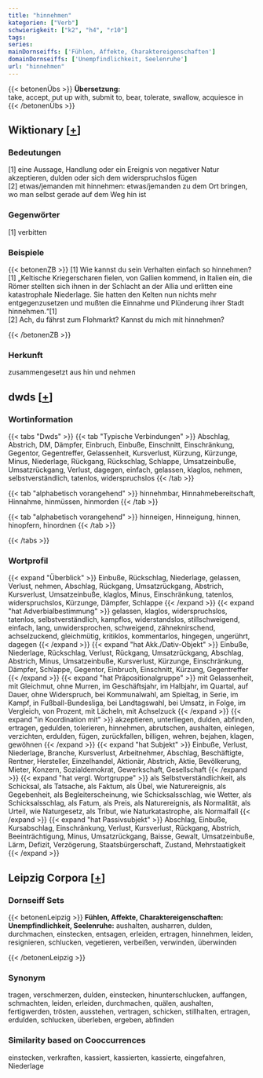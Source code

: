 ```yaml
---
title: "hinnehmen"
kategorien: ["Verb"]
schwierigkeit: ["k2", "h4", "r10"]
tags:
series:
mainDornseiffs: ['Fühlen, Affekte, Charaktereigenschaften']
domainDornseiffs: ['Unempfindlichkeit, Seelenruhe']
url: "hinnehmen"
---
```


{{< betonenÜbs >}}
**Übersetzung:**  
take, accept, put up with, submit to, bear, tolerate, swallow, acquiesce in  
{{< /betonenÜbs >}}

## Wiktionary [[+](https://de.wiktionary.org/wiki/hinnehmen)]

### Bedeutungen
[1] eine Aussage, Handlung oder ein Ereignis von negativer Natur akzeptieren, dulden oder sich dem widerspruchslos fügen  
[2] etwas/jemanden mit hinnehmen: etwas/jemanden zu dem Ort bringen, wo man selbst gerade auf dem Weg hin ist  

### Gegenwörter
[1] verbitten  

### Beispiele
{{< betonenZB >}}
[1] Wie kannst du sein Verhalten einfach so hinnehmen?  
[1] „Keltische Kriegerscharen fielen, von Gallien kommend, in Italien ein, die Römer stellten sich ihnen in der Schlacht an der Allia und erlitten eine katastrophale Niederlage. Sie hatten den Kelten nun nichts mehr entgegenzusetzen und mußten die Einnahme und Plünderung ihrer Stadt hinnehmen.“[1]  
[2] Ach, du fährst zum Flohmarkt? Kannst du mich mit hinnehmen?  

{{< /betonenZB >}}
### Herkunft
zusammengesetzt aus hin und nehmen  



## dwds [[+](https://www.dwds.de/wb/hinnehmen)]

### Wortinformation
{{< tabs "Dwds" >}}
{{< tab "Typische Verbindungen" >}}
Abschlag, Abstrich, DM, Dämpfer, Einbruch, Einbuße, Einschnitt, Einschränkung, Gegentor, Gegentreffer, Gelassenheit, Kursverlust, Kürzung, Kürzunge, Minus, Niederlage, Rückgang, Rückschlag, Schlappe, Umsatzeinbuße, Umsatzrückgang, Verlust, dagegen, einfach, gelassen, klaglos, nehmen, selbstverständlich, tatenlos, widerspruchslos
{{< /tab >}}

{{< tab "alphabetisch vorangehend" >}}
hinnehmbar, Hinnahmebereitschaft, Hinnahme, hinmüssen, hinmorden
{{< /tab >}}

{{< tab "alphabetisch vorangehend" >}}
hinneigen, Hinneigung, hinnen, hinopfern, hinordnen
{{< /tab >}}

{{< /tabs >}}

### Wortprofil
{{< expand "Überblick" >}} Einbuße, Rückschlag, Niederlage, gelassen, Verlust, nehmen, Abschlag, Rückgang, Umsatzrückgang, Abstrich, Kursverlust, Umsatzeinbuße, klaglos, Minus, Einschränkung, tatenlos, widerspruchslos, Kürzunge, Dämpfer, Schlappe {{< /expand >}}
{{< expand "hat Adverbialbestimmung" >}} gelassen, klaglos, widerspruchslos, tatenlos, selbstverständlich, kampflos, widerstandslos, stillschweigend, einfach, lang, unwidersprochen, schweigend, zähneknirschend, achselzuckend, gleichmütig, kritiklos, kommentarlos, hingegen, ungerührt, dagegen {{< /expand >}}
{{< expand "hat Akk./Dativ-Objekt" >}} Einbuße, Niederlage, Rückschlag, Verlust, Rückgang, Umsatzrückgang, Abschlag, Abstrich, Minus, Umsatzeinbuße, Kursverlust, Kürzunge, Einschränkung, Dämpfer, Schlappe, Gegentor, Einbruch, Einschnitt, Kürzung, Gegentreffer {{< /expand >}}
{{< expand "hat Präpositionalgruppe" >}} mit Gelassenheit, mit Gleichmut, ohne Murren, im Geschäftsjahr, im Halbjahr, im Quartal, auf Dauer, ohne Widerspruch, bei Kommunalwahl, am Spieltag, in Serie, im Kampf, in Fußball-Bundesliga, bei Landtagswahl, bei Umsatz, in Folge, im Vergleich, von Prozent, mit Lächeln, mit Achselzuck {{< /expand >}}
{{< expand "in Koordination mit" >}} akzeptieren, unterliegen, dulden, abfinden, ertragen, gedulden, tolerieren, hinnehmen, abrutschen, aushalten, einlegen, verzichten, erdulden, fügen, zurückfallen, billigen, wehren, bejahen, klagen, gewöhnen {{< /expand >}}
{{< expand "hat Subjekt" >}} Einbuße, Verlust, Niederlage, Branche, Kursverlust, Arbeitnehmer, Abschlag, Beschäftigte, Rentner, Hersteller, Einzelhandel, Aktionär, Abstrich, Aktie, Bevölkerung, Mieter, Konzern, Sozialdemokrat, Gewerkschaft, Gesellschaft {{< /expand >}}
{{< expand "hat vergl. Wortgruppe" >}} als Selbstverständlichkeit, als Schicksal, als Tatsache, als Faktum, als Übel, wie Naturereignis, als Gegebenheit, als Begleiterscheinung, wie Schicksalsschlag, wie Wetter, als Schicksalsschlag, als Fatum, als Preis, als Naturereignis, als Normalität, als Urteil, wie Naturgesetz, als Tribut, wie Naturkatastrophe, als Normalfall {{< /expand >}}
{{< expand "hat Passivsubjekt" >}} Abschlag, Einbuße, Kursabschlag, Einschränkung, Verlust, Kursverlust, Rückgang, Abstrich, Beeinträchtigung, Minus, Umsatzrückgang, Baisse, Gewalt, Umsatzeinbuße, Lärm, Defizit, Verzögerung, Staatsbürgerschaft, Zustand, Mehrstaatigkeit {{< /expand >}}

## Leipzig Corpora [[+](https://corpora.uni-leipzig.de/en/res?word=hinnehmen&corpusId=deu_newscrawl-public_2018)]

### Dornseiff Sets
{{< betonenLeipzig >}}
**Fühlen, Affekte, Charaktereigenschaften:**  
**Unempfindlichkeit, Seelenruhe:** aushalten, ausharren, dulden, durchmachen, einstecken, entsagen, erleiden, ertragen, hinnehmen, leiden, resignieren, schlucken, vegetieren, verbeißen, verwinden, überwinden  

{{< /betonenLeipzig >}}

### Synonym
tragen, verschmerzen, dulden, einstecken, hinunterschlucken, auffangen, schmachten, leiden, erleiden, durchmachen, quälen, aushalten, fertigwerden, trösten, ausstehen, vertragen, schicken, stillhalten, ertragen, erdulden, schlucken, überleben, ergeben, abfinden


### Similarity based on Cooccurrences
einstecken, verkraften, kassiert, kassierten, kassierte, eingefahren, Niederlage

